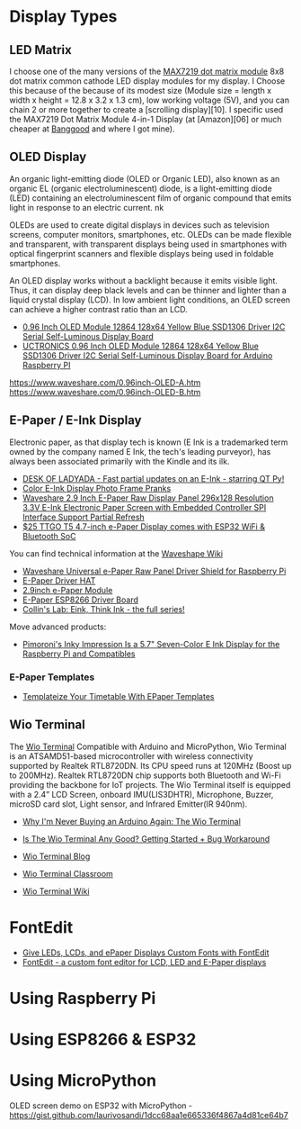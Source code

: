 # Display Types

## LED Matrix
I choose one of the many versions of the [MAX7219 dot matrix module][08]
8x8 dot matrix common cathode LED display modules for my display.
I Choose this because of the because of its modest size
(Module size = length x width x height = 12.8 x 3.2 x 1.3 cm),
low working voltage (5V),
and you can chain 2 or more together to create a [scrolling display][10].
I specific used the MAX7219 Dot Matrix Module 4-in-1 Display
(at [Amazon][06] or much cheaper at [Banggood][07] and where I got mine).

## OLED Display
An organic light-emitting diode (OLED or Organic LED),
also known as an organic EL (organic electroluminescent) diode,
is a light-emitting diode (LED) containing an electroluminescent
film of organic compound that emits light in response to an electric current.
nk

OLEDs are used to create digital displays in devices such as television screens,
computer monitors, smartphones, etc.
OLEDs can be made flexible and transparent, with transparent displays being used in smartphones
with optical fingerprint scanners and flexible displays being used in foldable smartphones.

An OLED display works without a backlight because it emits visible light.
Thus, it can display deep black levels and can be thinner and lighter than a liquid crystal display (LCD).
In low ambient light conditions, an OLED screen can achieve a higher contrast ratio than an LCD.

* [0.96 Inch OLED Module 12864 128x64 Yellow Blue SSD1306 Driver I2C Serial Self-Luminous Display Board](https://www.amazon.com/gp/product/B072Q2X2LL/ref=ppx_od_dt_b_asin_title_s00)
* [UCTRONICS 0.96 Inch OLED Module 12864 128x64 Yellow Blue SSD1306 Driver I2C Serial Self-Luminous Display Board for Arduino Raspberry PI](https://www.uctronics.com/display/uctronics-0-96-inch-oled-module-12864-128x64-yellow-blue-ssd1306-driver-i2c-serial-self-luminous-display-board-for-arduino-raspberry-pi.html)

https://www.waveshare.com/0.96inch-OLED-A.htm
https://www.waveshare.com/0.96inch-OLED-B.htm

## E-Paper / E-Ink Display
Electronic paper, as that display tech is known (E Ink is a trademarked term owned by the company named E Ink, the tech's leading purveyor), has always been associated primarily with the Kindle and its ilk.

* [DESK OF LADYADA - Fast partial updates on an E-Ink - starring QT Py!](https://www.youtube.com/watch?v=3sYBws3-OoU)
* [Color E-Ink Display Photo Frame Pranks](https://hackaday.com/2020/10/30/color-e-ink-display-photo-frame-pranks-mom/)
* [Waveshare 2.9 Inch E-Paper Raw Display Panel 296x128 Resolution 3.3V E-Ink Electronic Paper Screen with Embedded Controller SPI Interface Support Partial Refresh](https://www.amazon.com/gp/product/B072J2LG8N/ref=ppx_od_dt_b_asin_title_s00)
* [$25 TTGO T5 4.7-inch e-Paper Display comes with ESP32 WiFi & Bluetooth SoC](https://www.cnx-software.com/2020/12/04/ttgo-t5-4-7-inch-e-paper-display-comes-with-esp32-wifi-bluetooth-soc/)

You can find technical information at the [Waveshape Wiki](https://www.waveshare.com/wiki/Main_Page)
* [Waveshare Universal e-Paper Raw Panel Driver Shield for Raspberry Pi](https://www.amazon.com/gp/product/B075R55WQT/ref=ppx_od_dt_b_asin_title_s00)
* [E-Paper Driver HAT](https://www.waveshare.com/wiki/E-Paper_Driver_HAT)
* [2.9inch e-Paper Module](https://www.waveshare.com/wiki/2.9inch_e-Paper_Module)
* [E-Paper ESP8266 Driver Board](https://www.waveshare.com/wiki/E-Paper_ESP8266_Driver_Board)
* [Collin's Lab: Eink, Think Ink - the full series!](https://www.youtube.com/watch?v=eipKg2pUQ_8)

Move advanced products:
* [Pimoroni's Inky Impression Is a 5.7" Seven-Color E Ink Display for the Raspberry Pi and Compatibles](https://www.hackster.io/news/pimoroni-s-inky-impression-is-a-5-7-seven-color-e-ink-display-for-the-raspberry-pi-and-compatibles-e20b7026a9d3)

### E-Paper Templates
* [Templateize Your Timetable With EPaper Templates](https://hackaday.com/2020/12/02/templateize-your-timetable-with-epaper-templates/)

## Wio Terminal
The [Wio Terminal](https://www.seeedstudio.com/Wio-Terminal-p-4509.html)
Compatible with Arduino and MicroPython, Wio Terminal is an ATSAMD51-based microcontroller with wireless connectivity supported by Realtek RTL8720DN. Its CPU speed runs at 120MHz (Boost up to 200MHz). Realtek RTL8720DN chip supports both Bluetooth and Wi-Fi providing the backbone for IoT projects. The Wio Terminal itself is equipped with a 2.4” LCD Screen, onboard IMU(LIS3DHTR), Microphone, Buzzer, microSD card slot, Light sensor, and Infrared Emitter(IR 940nm).

* [Why I'm Never Buying an Arduino Again: The Wio Terminal](https://www.youtube.com/watch?v=K4Irg3N7iLM)
* [Is The Wio Terminal Any Good? Getting Started + Bug Workaround](https://www.youtube.com/watch?v=pX_8mE53En4)

* [Wio Terminal Blog](https://www.seeedstudio.com/blog/tag/wio-terminal/)
* [Wio Terminal Classroom](https://www.youtube.com/playlist?list=PLpH_4mf13-A0MzOdPNITVfoVBMvf7Rg9g)
* [Wio Terminal Wiki](https://wiki.seeedstudio.com/Wio-Terminal-Getting-Started/)

# FontEdit
* [Give LEDs, LCDs, and ePaper Displays Custom Fonts with FontEdit](https://www.hackster.io/news/give-leds-lcds-and-epaper-displays-custom-fonts-with-fontedit-69709666f710)
* [FontEdit - a custom font editor for LCD, LED and E-Paper displays](https://kapusta.cc/2020/03/20/fontedit/)

# Using Raspberry Pi

# Using ESP8266 & ESP32

# Using MicroPython
OLED screen demo on ESP32 with MicroPython - https://gist.github.com/laurivosandi/1dcc68aa1e665336f4867a4d81ce64b7



[01]:
[02]:
[03]:
[04]:
[05]:
[06]:https://www.amazon.com/WMYCONGCONG-MAX7219-Display-Arduino-Microcontroller/dp/B07FT6MZ7R/Dref=asc_df_B07FT6MZ7R/
[07]:https://www.banggood.com/3Pcs-MAX7219-Dot-Matrix-Module-4-in-1-Display-Screen-For-Arduino-p-1230975.html
[08]:https://www.openimpulse.com/blog/products-page/product-category/max7219-led-dot-matrix-module/
[09]:
[10]:https://www.youtube.com/watch?v=i_8tvPwT6OE
[11]:
[12]:
[13]:
[14]:
[15]:
[16]:
[17]:
[18]:
[19]:
[20]:

